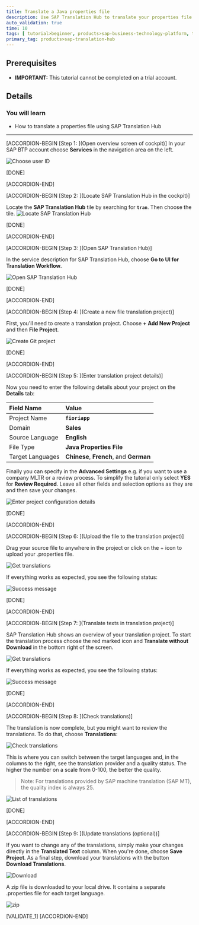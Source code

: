 ```yaml
---
title: Translate a Java properties file
description: Use SAP Translation Hub to translate your properties file
auto_validation: true
time: 10
tags: [ tutorial>beginner, products>sap-business-technology-platform, topic>machine-learning]
primary_tag: products>sap-translation-hub
---
```


## Prerequisites  
  - **IMPORTANT:** This tutorial cannot be completed on a trial account.

## Details
### You will learn  
  - How to translate a properties file using SAP Translation Hub


---
[ACCORDION-BEGIN [Step 1: ](Open overview screen of cockpit)]
In your SAP BTP account choose **Services** in the navigation area on the left.

![Choose user ID](sth-open_service_catalog.png)

[DONE]

[ACCORDION-END]

[ACCORDION-BEGIN [Step 2: ](Locate SAP Translation Hub in the cockpit)]

Locate the **SAP Translation Hub** tile by searching for **`tran`**. Then choose the tile.
![Locate SAP Translation Hub](sth-prep-locate-STH.png)

[DONE]

[ACCORDION-END]

[ACCORDION-BEGIN [Step 3: ](Open SAP Translation Hub)]

In the service description for SAP Translation Hub, choose **Go to UI for Translation Workflow**.

![Open SAP Translation Hub](sth-translate-go-to-sth.png)

[DONE]

[ACCORDION-END]

[ACCORDION-BEGIN [Step 4: ](Create a new file translation project)]

First, you'll need to create a translation project. Choose **+ Add New Project** and then **File Project**.  

![Create Git project](sth-translate-createfileproject.png)

[DONE]

[ACCORDION-END]

[ACCORDION-BEGIN [Step 5: ](Enter translation project details)]

Now you need to enter the following details about your project on the **Details** tab:

Field Name | Value
:-------------  | :-------------
Project Name | **`fioriapp`**
Domain | **Sales**
Source Language | **English**
File Type | **Java Properties File**
Target Languages   | **Chinese**, **French**, and **German**

Finally you can specify in the **Advanced Settings** e.g. if you want to use a company MLTR or a review process. To simplify the tutorial only select **YES** for **Review Required**. Leave all other fields and selection options as they are and then save your changes.

![Enter project configuration details](sth-translate-project-configuration-details.png)

[DONE]

[ACCORDION-END]

[ACCORDION-BEGIN [Step 6: ](Upload the file to the translation project)]

Drag your source file to anywhere in the project or click on the + icon to upload your .properties file.

![Get translations](sth-translate-upload-file.png)

If everything works as expected, you see the following status:

![Success message](sth-translate-upload-success-status.png)

[DONE]

[ACCORDION-END]

[ACCORDION-BEGIN [Step 7: ](Translate texts in translation project)]

SAP Translation Hub shows an overview of your translation project. To start the translation process choose the red marked icon and  **Translate without Download** in the bottom right of the screen.

![Get translations](sth-translate-get-translations.png)


If everything works as expected, you see the following status:

![Success message](sth-translate-success-status.png)

[DONE]

[ACCORDION-END]


[ACCORDION-BEGIN [Step 8: ](Check translations)]

The translation is now complete, but you might want to review the translations. To do that, choose **Translations**:

![Check translations](sth-translate-translations.png)

This is where you can switch between the target languages and, in the columns to the right, see the translation provider and a quality status. The higher the number on a scale from 0-100, the better the quality.
> Note: For translations provided by SAP machine translation (SAP MT), the quality index is always 25.

![List of translations](sth-translate-list-of-translations.png)

[DONE]

[ACCORDION-END]

[ACCORDION-BEGIN [Step 9: ](Update translations (optional))]

If you want to change any of the translations, simply make your changes directly in the **Translated Text** column.
When you're done, choose **Save Project**.
As a final step, download your translations with the button **Download Translations**.

![Download](sth-translate-download-translations.png)

A zip file is downloaded to your local drive. It contains a separate .properties file for each target language.

![zip](sth-translate-zip-translations.png)

[VALIDATE_1]
[ACCORDION-END]
